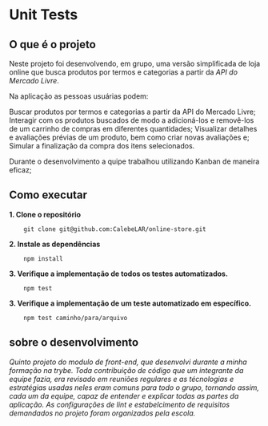 # Unit Tests  

## O que é o projeto  
Neste projeto foi desenvolvendo, em grupo, uma versão simplificada de loja online que busca produtos por termos e categorias a partir da _API do Mercado Livre_.  

Na aplicação as pessoas usuárias podem:  

Buscar produtos por termos e categorias a partir da API do Mercado Livre;  
Interagir com os produtos buscados de modo a adicioná-los e removê-los de um carrinho de compras em   diferentes quantidades;
Visualizar detalhes e avaliações prévias de um produto, bem como criar novas avaliações e;  
Simular a finalização da compra dos itens selecionados.  

Durante o desenvolvimento a quipe trabalhou utilizando Kanban de maneira eficaz;

## Como executar  
**1. Clone o repositório**  
```shell
    git clone git@github.com:CalebeLAR/online-store.git  
```

**2. Instale as dependências**  
```shell
    npm install  
```

**3. Verifique a implementação de todos os testes automatizados.**  
```shell
    npm test 
```

**3. Verifique a implementação de um teste automatizado em específico.**  
```shell
    npm test caminho/para/arquivo  
```

## sobre o desenvolvimento
_Quinto projeto do modulo de front-end, que desenvolvi durante a minha formação na trybe. Toda contribuição de código que um integrante da equipe fazia, era revisado em reuniões regulares e as técnologias e estratégias usadas neles eram comuns para todo o grupo, tornando assim, cada um da equipe, capaz de entender e explicar todas as partes da aplicação. As configurações de lint e estabelcimento de requisitos demandados no projeto foram organizados pela escola._
